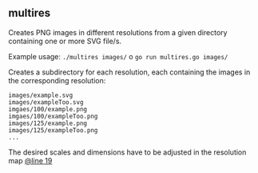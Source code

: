 ## multires

Creates PNG images in different resolutions from a given directory containing one or more SVG file/s.

Example usage: `./multires images/` o `go run multires.go images/`

Creates a subdirectory for each resolution, each containing the images in the corresponding resolution:

```
images/example.svg
images/exampleToo.svg
imgaes/100/example.png
imgaes/100/exampleToo.png
images/125/example.png
images/125/exampleToo.png
...
```

The desired scales and dimensions have to be adjusted in the resolution map [@line 19](https://github.com/RetGal/multires/blob/2bbdb59dea641190506ad0d2da71bedddb3862b0/multires.go#L19)
